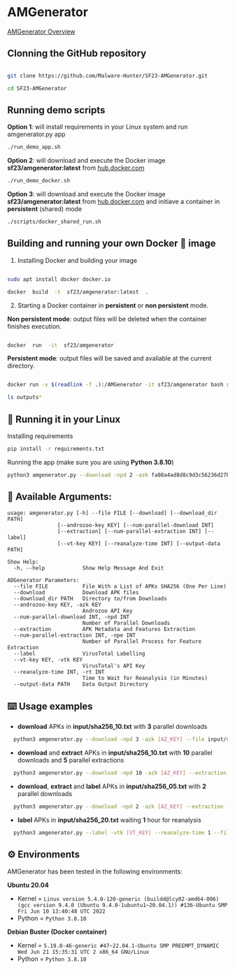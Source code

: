 # AMGenerator

[AMGenerator Overview](https://github.com/Malware-Hunter/SF23-AMGenerator/blob/main/OVERVIEW.md)


## Clonning the GitHub repository

```bash

git clone https://github.com/Malware-Hunter/SF23-AMGenerator.git

cd SF23-AMGenerator

```

## Running **demo** scripts
  


**Option 1**: will install requirements in your Linux system and run amgenerator.py app
```bash
./run_demo_app.sh

```

**Option 2**: will download and execute the Docker image **sf23/amgenerator:latest** from [hub.docker.com](hub.docker.com)
```bash
./run_demo_docker.sh

```

**Option 3**: will download and execute the Docker image **sf23/amgenerator:latest** from [hub.docker.com](hub.docker.com) and initiave a container in **persistent** (shared) mode
```bash
./scripts/docker_shared_run.sh

```
  

## Building and running your own Docker :whale: image


1. Installing Docker and building your image
```bash

sudo apt install docker docker.io

docker  build  -t  sf23/amgenerator:latest  .

```

2. Starting a Docker container in **persistent** or **non persistent** mode.

**Non persistent mode**: output files will be deleted when the container finishes execution.
```bash

docker  run  -it  sf23/amgenerator

```
**Persistent mode**: output files will be saved and avaliable at the current directory.
```bash

docker run -v $(readlink -f .):/AMGenerator -it sf23/amgenerator bash scripts/run_app_in_docker.sh

ls outputs*

```

  
## :memo: Running it in your Linux

Installing requirements
~~~sh
pip install -r requirements.txt
~~~

Running the app (make sure you are using **Python 3.8.10**)
~~~sh
python3 amgenerator.py --download -npd 2 -azk fa08a4ad8d8c9d3c56236d27bd9b99bb83c66c3fd65642d496ea2cbd13d4e8a4 --extraction --label -vtk d211226fd8cd68e10170dbc053a5cf6ca73d73ba51587eca4908c47046a57f18 --reanalyze-time 1 --file input/sha256_05.txt
~~~

## :pushpin: Available Arguments:

```
usage: amgenerator.py [-h] --file FILE [--download] [--download_dir PATH]
                [--androzoo-key KEY] [--num-parallel-download INT]
                [--extraction] [--num-parallel-extraction INT] [--label]
                [--vt-key KEY] [--reanalyze-time INT] [--output-data PATH]

Show Help:
  -h, --help            Show Help Message And Exit

ADGenerator Parameters:
  --file FILE           File With a List of APKs SHA256 (One Per Line)
  --download            Download APK files
  --download_dir PATH   Directory to/from Downloads
  --androzoo-key KEY, -azk KEY
                        Androzoo API Key
  --num-parallel-download INT, -npd INT
                        Number of Parallel Downloads
  --extraction          APK Metadata and Features Extraction
  --num-parallel-extraction INT, -npe INT
                        Number of Parallel Process for Feature Extraction
  --label               VirusTotal Labelling
  --vt-key KEY, -vtk KEY
                        VirusTotal's API Key
  --reanalyze-time INT, -rt INT
                        Time to Wait for Reanalysis (in Minutes)
  --output-data PATH    Data Output Directory
```


## :keyboard: Usage examples

* **download** APKs in **input/sha256_10.txt** with **3** parallel downloads
```sh
  python3 amgenerator.py --download -npd 3 -azk [AZ_KEY] --file input/sha256_10.txt
```

* **download** and **extract** APKs in **input/sha256_10.txt** with **10** parallel downloads and **5** parallel extractions
```sh
  python3 amgenerator.py --download -npd 10 -azk [AZ_KEY] --extraction -npe 5 --file input/sha256_20.txt
```

* **download**, **extract** and **label** APKs in **input/sha256_05.txt** with **2** parallel downloads
```sh
  python3 amgenerator.py --download -npd 2 -azk [AZ_KEY] --extraction --label -vtk [VT_KEY] --file input/sha256_05.txt
```

* **label** APKs in **input/sha256_20.txt** waiting **1** hour for reanalysis
```sh
  python3 amgenerator.py --label -vtk [VT_KEY] --reanalyze-time 1 --file input/sha256_20.txt
```
## :gear: Environments

AMGenerator has been tested in the following environments:

**Ubuntu 20.04**

- Kernel = `Linux version 5.4.0-120-generic (buildd@lcy02-amd64-006) (gcc version 9.4.0 (Ubuntu 9.4.0-1ubuntu1~20.04.1)) #136-Ubuntu SMP Fri Jun 10 13:40:48 UTC 2022`
- Python = `Python 3.8.10`


**Debian Buster (Docker container)**

- Kernel = `5.19.0-46-generic #47~22.04.1-Ubuntu SMP PREEMPT_DYNAMIC Wed Jun 21 15:35:31 UTC 2 x86_64 GNU/Linux`
- Python = `Python 3.8.10`


